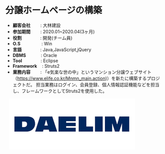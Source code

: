 # 分譲ホームページの構築

- <b>顧客会社</b></span>&nbsp;&nbsp;&nbsp;&nbsp;&nbsp;&nbsp;&nbsp;&nbsp;: 大林建設
- <b>参加期間</b>&nbsp;&nbsp;&nbsp;&nbsp;&nbsp;&nbsp;&nbsp;&nbsp;: 2020.01~2020.04(3ヶ月)
- <b>役割</b>&nbsp;&nbsp;&nbsp;&nbsp;&nbsp;&nbsp;&nbsp;&nbsp;&nbsp;&nbsp;&nbsp;&nbsp;&nbsp;&nbsp;&nbsp;: 開発(チーム員)
- <b>O.S</b>&nbsp;&nbsp;&nbsp;&nbsp;&nbsp;&nbsp;&nbsp;&nbsp;&nbsp;&nbsp;&nbsp;&nbsp;&nbsp;&nbsp;&nbsp;&nbsp; : Win
- <b>言語</b>&nbsp;&nbsp;&nbsp;&nbsp;&nbsp;&nbsp;&nbsp;&nbsp;&nbsp;&nbsp;&nbsp;&nbsp;&nbsp;&nbsp;&nbsp;: Java,JavaScript,jQuery
- <b>DBMS</b>&nbsp;&nbsp;&nbsp;&nbsp;&nbsp;&nbsp;&nbsp;&nbsp;&nbsp;&nbsp;&nbsp;&nbsp;: Oracle
- <b>Tool</b>&nbsp;&nbsp;&nbsp;&nbsp;&nbsp;&nbsp;&nbsp;&nbsp;&nbsp;&nbsp;&nbsp;&nbsp;&nbsp;&nbsp;&nbsp;: Eclipse
- <b>Framework</b>&nbsp;&nbsp;&nbsp;&nbsp;: Struts2
- <b>業務内容</b>&nbsp;&nbsp;&nbsp;&nbsp;&nbsp;&nbsp;&nbsp;&nbsp;: 「e気楽な世の中」というマンション分譲ウェブサイト（https://www.elife.co.kr/Mnmn_main.action)）を新たに構築するプロジェクトだ。 担当業務はログイン、会員登録、個人情報認証機能などを担当し、フレームワークとしてStruts2を使用した。

&nbsp;&nbsp;&nbsp;<img src="projects/daelim.png" width="400">
